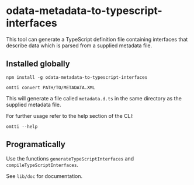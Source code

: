 # odata-metadata-to-typescript-interfaces

This tool can generate a TypeScript definition file containing interfaces that describe data which is parsed from a supplied metadata file.

## Installed globally

```
npm install -g odata-metadata-to-typescript-interfaces

omtti convert PATH/TO/METADATA.XML
```

This will generate a file called `metadata.d.ts` in the same directory as the supplied metadata file.

For further usage refer to the help section of the CLI:

```
omtti --help
```

## Programatically

Use the functions `generateTypeScriptInterfaces` and `compileTypeScriptInterfaces`.

See `lib/doc` for documentation.